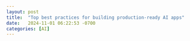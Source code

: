 ```yaml
---
layout: post
title:  "Top best practices for building production-ready AI apps"
date:   2024-11-01 06:22:53 -0700
categories: [AI]
---
```

